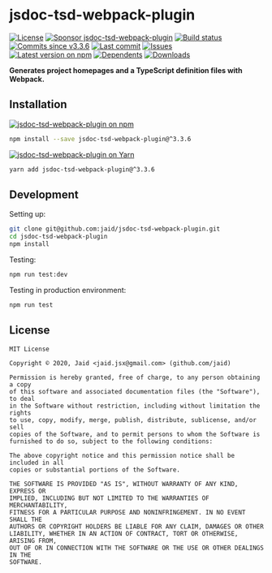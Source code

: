 # jsdoc-tsd-webpack-plugin


<a href="https://raw.githubusercontent.com/jaid/jsdoc-tsd-webpack-plugin/master/license.txt"><img src="https://img.shields.io/github/license/jaid/jsdoc-tsd-webpack-plugin?style=flat-square" alt="License"/></a> <a href="https://github.com/sponsors/jaid"><img src="https://img.shields.io/badge/<3-Sponsor-FF45F1?style=flat-square" alt="Sponsor jsdoc-tsd-webpack-plugin"/></a>
<a href="https://actions-badge.atrox.dev/jaid/jsdoc-tsd-webpack-plugin/goto"><img src="https://img.shields.io/endpoint.svg?style=flat-square&url=https%3A%2F%2Factions-badge.atrox.dev%2Fjaid%2Fjsdoc-tsd-webpack-plugin%2Fbadge" alt="Build status"/></a> <a href="https://github.com/jaid/jsdoc-tsd-webpack-plugin/commits"><img src="https://img.shields.io/github/commits-since/jaid/jsdoc-tsd-webpack-plugin/v3.3.6?style=flat-square&logo=github" alt="Commits since v3.3.6"/></a> <a href="https://github.com/jaid/jsdoc-tsd-webpack-plugin/commits"><img src="https://img.shields.io/github/last-commit/jaid/jsdoc-tsd-webpack-plugin?style=flat-square&logo=github" alt="Last commit"/></a> <a href="https://github.com/jaid/jsdoc-tsd-webpack-plugin/issues"><img src="https://img.shields.io/github/issues/jaid/jsdoc-tsd-webpack-plugin?style=flat-square&logo=github" alt="Issues"/></a>  
<a href="https://npmjs.com/package/jsdoc-tsd-webpack-plugin"><img src="https://img.shields.io/npm/v/jsdoc-tsd-webpack-plugin?style=flat-square&logo=npm&label=latest%20version" alt="Latest version on npm"/></a> <a href="https://github.com/jaid/jsdoc-tsd-webpack-plugin/network/dependents"><img src="https://img.shields.io/librariesio/dependents/npm/jsdoc-tsd-webpack-plugin?style=flat-square&logo=npm" alt="Dependents"/></a> <a href="https://npmjs.com/package/jsdoc-tsd-webpack-plugin"><img src="https://img.shields.io/npm/dm/jsdoc-tsd-webpack-plugin?style=flat-square&logo=npm" alt="Downloads"/></a>

**Generates project homepages and a TypeScript definition files with Webpack.**















## Installation
<a href="https://npmjs.com/package/jsdoc-tsd-webpack-plugin"><img src="https://img.shields.io/badge/npm-jsdoc--tsd--webpack--plugin-C23039?style=flat-square&logo=npm" alt="jsdoc-tsd-webpack-plugin on npm"/></a>
```bash
npm install --save jsdoc-tsd-webpack-plugin@^3.3.6
```
<a href="https://yarnpkg.com/package/jsdoc-tsd-webpack-plugin"><img src="https://img.shields.io/badge/Yarn-jsdoc--tsd--webpack--plugin-2F8CB7?style=flat-square&logo=yarn&logoColor=white" alt="jsdoc-tsd-webpack-plugin on Yarn"/></a>
```bash
yarn add jsdoc-tsd-webpack-plugin@^3.3.6
```







## Development



Setting up:
```bash
git clone git@github.com:jaid/jsdoc-tsd-webpack-plugin.git
cd jsdoc-tsd-webpack-plugin
npm install
```
Testing:
```bash
npm run test:dev
```
Testing in production environment:
```bash
npm run test
```


## License
```text
MIT License

Copyright © 2020, Jaid <jaid.jsx@gmail.com> (github.com/jaid)

Permission is hereby granted, free of charge, to any person obtaining a copy
of this software and associated documentation files (the "Software"), to deal
in the Software without restriction, including without limitation the rights
to use, copy, modify, merge, publish, distribute, sublicense, and/or sell
copies of the Software, and to permit persons to whom the Software is
furnished to do so, subject to the following conditions:

The above copyright notice and this permission notice shall be included in all
copies or substantial portions of the Software.

THE SOFTWARE IS PROVIDED "AS IS", WITHOUT WARRANTY OF ANY KIND, EXPRESS OR
IMPLIED, INCLUDING BUT NOT LIMITED TO THE WARRANTIES OF MERCHANTABILITY,
FITNESS FOR A PARTICULAR PURPOSE AND NONINFRINGEMENT. IN NO EVENT SHALL THE
AUTHORS OR COPYRIGHT HOLDERS BE LIABLE FOR ANY CLAIM, DAMAGES OR OTHER
LIABILITY, WHETHER IN AN ACTION OF CONTRACT, TORT OR OTHERWISE, ARISING FROM,
OUT OF OR IN CONNECTION WITH THE SOFTWARE OR THE USE OR OTHER DEALINGS IN THE
SOFTWARE.
```
